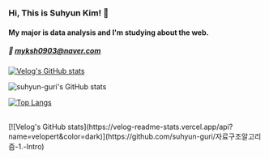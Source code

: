 ### Hi, This is Suhyun Kim! 👋
#### My major is data analysis and I'm studying about the web.
##### 💌 myksh0903@naver.com
[![Velog's GitHub stats](https://velog-readme-stats.vercel.app/api/badge?name=suhyun-guri)](https://velog.io/@suhyun-guri)  <br>

![suhyun-guri's GitHub stats](https://github-readme-stats.vercel.app/api?username=suhyun-guri&show_icons=true&theme=monokai)

[![Top Langs](https://github-readme-stats.vercel.app/api/top-langs/?username=suhyun-guri&layout=compact&theme=material-palenight&langs_count=3)](https://github.com/anuraghazra/github-readme-stats)

<br>
[![Velog's GitHub stats](https://velog-readme-stats.vercel.app/api?name=velopert&color=dark)](https://github.com/suhyun-guri/자료구조알고리즘-1.-Intro)
